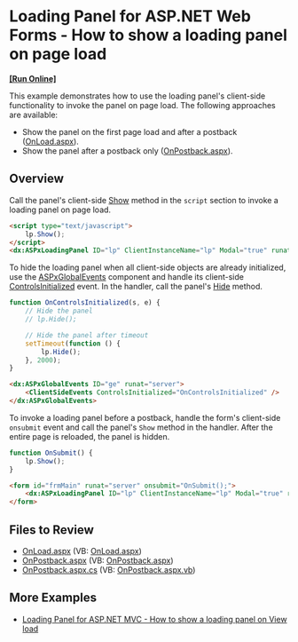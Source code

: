# Loading Panel for ASP.NET Web Forms - How to show a loading panel on page load
<!-- run online -->
**[[Run Online]](https://codecentral.devexpress.com/e4013/)**
<!-- run online end -->

This example demonstrates how to use the loading panel's client-side functionality to invoke the panel on page load. The following approaches are available:
* Show the panel on the first page load and after a postback ([OnLoad.aspx](./CS/WebSite/OnLoad.aspx)).
* Show the panel after a postback only ([OnPostback.aspx](./CS/WebSite/OnPostback.aspx)).

## Overview

Call the panel's client-side [Show](https://docs.devexpress.com/AspNet/js-ASPxClientLoadingPanel.Show) method in the `script` section to invoke a loading panel on page load.

```aspx
<script type="text/javascript">
    lp.Show();
</script>
<dx:ASPxLoadingPanel ID="lp" ClientInstanceName="lp" Modal="true" runat="server" />
```

To hide the loading panel when all client-side objects are already initialized, use the [ASPxGlobalEvents](https://docs.devexpress.com/AspNet/DevExpress.Web.ASPxGlobalEvents) component and handle its client-side [ControlsInitialized](https://docs.devexpress.com/AspNet/js-ASPxClientGlobalEvents.ControlsInitialized) event. In the handler, call the panel's [Hide](https://docs.devexpress.com/AspNet/js-ASPxClientLoadingPanel.Hide) method.

```js
function OnControlsInitialized(s, e) {
    // Hide the panel
    // lp.Hide();

    // Hide the panel after timeout
    setTimeout(function () {
        lp.Hide();
    }, 2000);
}
```

```aspx
<dx:ASPxGlobalEvents ID="ge" runat="server">
    <ClientSideEvents ControlsInitialized="OnControlsInitialized" />
</dx:ASPxGlobalEvents>
```

To invoke a loading panel before a postback, handle the form's client-side `onsubmit` event and call the panel's `Show` method in the handler. After the entire page is reloaded, the panel is hidden.

```js
function OnSubmit() {
    lp.Show();
}
```

```aspx
<form id="frmMain" runat="server" onsubmit="OnSubmit();">
    <dx:ASPxLoadingPanel ID="lp" ClientInstanceName="lp" Modal="true" runat="server" />
</form>
```

## Files to Review

* [OnLoad.aspx](./CS/WebSite/OnLoad.aspx) (VB: [OnLoad.aspx](./VB/WebSite/OnLoad.aspx))
* [OnPostback.aspx](./CS/WebSite/OnPostback.aspx) (VB: [OnPostback.aspx](./VB/WebSite/OnPostback.aspx))
* [OnPostback.aspx.cs](./CS/WebSite/OnPostback.aspx.cs) (VB: [OnPostback.aspx.vb](./VB/WebSite/OnPostback.aspx.vb))

## More Examples

* [Loading Panel for ASP.NET MVC - How to show a loading panel on View load](https://github.com/DevExpress-Examples/how-to-show-loadingpanel-on-view-startup-e4057)
